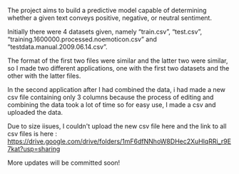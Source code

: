 The project aims to build a predictive model capable of determining whether a given text conveys positive, negative, or neutral sentiment.

Initially there were 4 datasets given, namely 
“train.csv”, 
“test.csv”, 
“training.1600000.processed.noemoticon.csv” and 
“testdata.manual.2009.06.14.csv”.

The format of the first two files were similar and the latter two were similar, so I made two different applications, one with the first two datasets and the other with the latter files.

In the second application after I had combined the data, i had made a new csv file containing only 3 columns because the process of editing and combining the data took a lot of time so for easy use, 
I made a csv and uploaded the data.

Due to size iisues, I couldn't upload the new csv file here and the link to all csv files is here : https://drive.google.com/drive/folders/1mF6dfNNhoW8DHec2XuHlqRRi_r9E7kat?usp=sharing


More updates will be committed soon!


